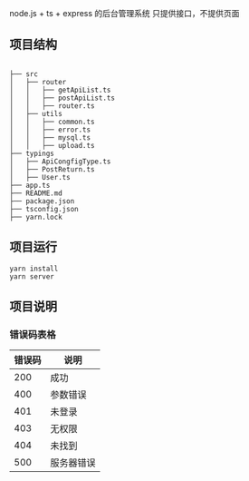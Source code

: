 node.js + ts + express 的后台管理系统 只提供接口，不提供页面

## 项目结构

```

├── src
│   ├── router
│   │   ├── getApiList.ts
│   │   ├── postApiList.ts
│   │   ├── router.ts
│   ├── utils
│   │   ├── common.ts
│   │   ├── error.ts
│   │   ├── mysql.ts
│   │   ├── upload.ts
├── typings
│   ├── ApiCongfigType.ts
│   ├── PostReturn.ts
│   ├── User.ts
├── app.ts
├── README.md
├── package.json
├── tsconfig.json
├── yarn.lock

```

## 项目运行

```
yarn install
yarn server
```

## 项目说明

### 错误码表格

| 错误码 | 说明    |
|-----|-------|
| 200 | 成功    |
| 400 | 参数错误  |
| 401 | 未登录   |
| 403 | 无权限   |
| 404 | 未找到   |
| 500 | 服务器错误 |





